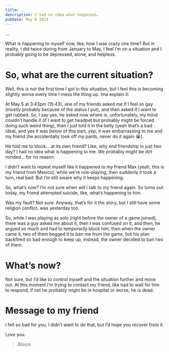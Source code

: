 ```yaml
---
title: …
description: I had no idea what happened…
pubDate: May 6 2024
---
```

…

What is happening to myself now, like, how I was crazy one time? But in reality, I did twice during from January to May, I feel I’m on a situation and I probably going to be depressed, alone, and helpless.

# So, what are the current situation?
Well, this is not the first time I got in this situation, but I feel this is becoming slightly worse every time I mess the thing up. Ima explain it:

At May 5 at 3:43pm (15:43), one of my friends asked me if I feel so gay (mostly probably because of the status I put), and then asked if I want to get rubbed. So, I say yes, he asked now where is, unfortunately, my mind couldn’t handle it (if I want to get headpet but probably might be forced doing such weird thing), then I just told it in the belly (yeah that’s a bad idea), and yes it was below of this part, yep, it was embarrassing to me and my friend (he accidentally took off my pants, never do it again 😭). 

He told me to block… at its own friend? Like, why end friendship in just two day? I had no idea what is happening to me. We probably might be dirt minded… for no reason. 

I didn’t want to repeat myself like it happened to my friend Max (yeah, this is my friend from Mexico), while we’re role-playing, then suddenly it took a turn, real bad. But I’m still aware why it keeps happening. 

So, what’s now? I’m not sure when will I talk to my friend again. So turns out today, my friend attempted suicide, like, what’s happening to him.

Was my fault? Not sure. Anyway, that’s for it the story, but I still have some religion conflict, was yesterday too. 

So, while I was playing as solo (right before the owner of a game joined), there was a guy asked me about it, then I was confused on it, and then, he argued so much and had to temporarily block him, then when the owner came it, two of them begged it to ban me from the game, but his plan backfired so bad enough to keep up, instead, the owner decided to ban two of them.

# What’s now?
Not sure, but I’d like to control myself and the situation further and move out. At this moment I’m trying to contact my friend, like had to wait for him to respond, if not he probably might be in hospital or worse, he is dead.

# Message to my friend
I felt so bad for you, I didn’t want to do that, but I’d hope you recover from it. 

Love you.
> Bloom

